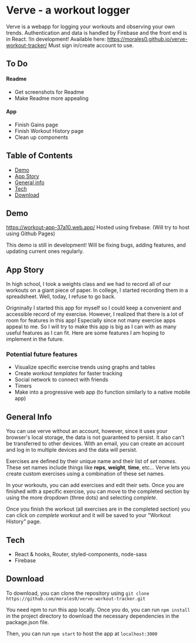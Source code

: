 # Verve - a workout logger
Verve is a webapp for logging your workouts and observing your own trends. Authentication and data is handled by Firebase and the front end is in React.
!In development!
Available here: https://morales0.github.io/verve-workout-tracker/
Must sign in/create account to use.


## To Do
#### Readme
* Get screenshots for Readme
* Make Readme more appealing
#### App
* Finish Gains page
* Finish Workout History page
* Clean up components

## Table of Contents
* [Demo](#demo)
* [App Story](#app-story)
* [General info](#general-info)
* [Tech](#tech)
* [Download](#download)

## Demo
https://workout-app-37a10.web.app/
Hosted using firebase. (Will try to host using Github Pages)

This demo is still in development! Will be fixing bugs, adding features, and updating current ones regularly.

## App Story
In high school, I took a weights class and we had to record all of our workouts on a giant piece of paper. In college, I started recording them in a spreadsheet. Well, today, I refuse to go back. 

Origninally I started this app for myself so I could keep a convenient and accessible record of my exercise. However, I realized that there is a lot of room for features in this app! Especially since not many exercise apps appeal to me. So I will try to make this app is big as I can with as many useful features as I can fit. Here are some features I am hoping to implement in the future. 

### Potential future features
* Visualize specific exercise trends using graphs and tables
* Create *workout templates* for faster tracking
* Social network to connect with friends
* Timers
* Make into a progressive web app (to function similarly to a native mobile app)

## General Info
You can use verve without an account, however, since it uses your browser's local storage, the data is not guaranteed to persist. It also can't be transferred to other devices. With an email, you can create an account and log in to multiple devices and the data will persist. 

Exercises are defined by their unique name and their list of *set names*. These set names include things like **reps**, **weight**, **time**, etc... Verve lets you create custom exercises using a combination of these set names.

In your workouts, you can add exercises and edit their sets. Once you are finished with a specific exercise, you can move to the completed section by using the more dropdown (three dots) and selecting *complete*. 

Once you finish the workout (all exercises are in the completed section) you can click on *complete workout* and it will be saved to your "Workout History" page.

## Tech
* React & hooks, Router, styled-components, node-sass
* Firebase

## Download
To download, you can clone the repository using 
`git clone https://github.com/morales0/verve-workout-tracker.git`

You need npm to run this app locally. Once you do, you can run `npm install` in the project directory to download the necessary dependencies in the package.json file. 

Then, you can run `npm start` to host the app at `localhost:3000`
